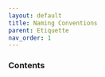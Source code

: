 ```yaml
---
layout: default
title: Naming Conventions
parent: Etiquette
nav_order: 1
---
```


### Contents

##

###
